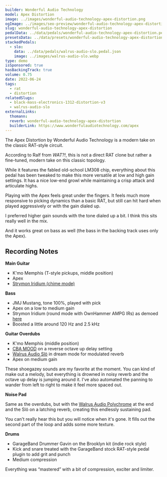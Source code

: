 ```yaml
---
builder: Wonderful Audio Technology
model: Apex Distortion
image: ../images/wonderful-audio-technology-apex-distortion.png
ogImage: ../images/seo-preview/wonderful-audio-technology-apex-distortion.jpeg
slug: wonderful-audio-technology-apex-distortion
pedalData: ../data/pedals/wonderful-audio-technology-apex-distortion.pedal.json
presetsData: ../data/presets/wonderful-audio-technology-apex-distortion.presets.json
stackedPedals:
  - slo:
    data: ../data/pedals/walrus-audio-slo.pedal.json
    image: ../images/walrus-audio-slo.webp
type: demo
isSponsored: true
hasBackingTrack: true
volume: 0.75
date: 2022-06-24
tags:
  - rat
  - distortion
relatedSlugs:
  - black-mass-electronics-1312-distortion-v3
  - walrus-audio-slo
externalLinks:
  thomann:
  reverb: wonderful-audio-technology-apex-distortion
  builderLink: https://www.wonderfulaudiotechnology.com/apex
---
```


The Apex Distortion by Wonderful Audio Technology is a modern take on the classic RAT-style circuit.

According to Ralf from _WAT?!_, this is not a direct RAT clone but rather a fine-tuned, modern take on this classic topology.

While it features the fabled old-school LM308 chip, everything about this pedal has been tweaked to make this more versatile at low and high gain settings. It has a nice low-end growl while maintaining a crisp attack and articulate highs.

Playing with the Apex feels great under the fingers. It feels much more responsive to picking dynamics than a basic RAT, but still can hit hard when played aggressively or with the gain dialed up.

I preferred higher gain sounds with the tone dialed up a bit. I think this sits really well in the mix.

And it works great on bass as well (the bass in the backing track uses only the Apex).

## Recording Notes

**Main Guitar**

- K'mo Memphis (T-style pickups, middle position)
- Apex
- [Strymon Iridium (chime mode)](/demos/strymon-iridium)

**Bass**

- JMJ Mustang, tone 100%, played with pick
- Apex on a low to medium gain
- Strymon Iridium (round mode with OwnHammer AMPG IRs) as demoed [here](/posts/strymon-iridium-bass-ownhammer-ir/)
- Boosted a little around 120 Hz and 2.5 kHz

**Guitar Overdubs**

- K'mo Memphis (middle position)
- [CBA MOOD](/demos/chase-bliss-audio-mood) on a reverse octave up delay setting
- [Walrus Audio Slö](/demos/walrus-audio-slo) in dream mode for modulated reverb
- Apex on medium gain

These shoegazey sounds are my favorite at the moment. You can kind of make out a melody, but everything is drowned in noisy reverb and the octave up delay is jumping around it. I've also automated the panning to wander from left to right to make it feel more spaced out.

**Noise Pad**

Same as the overdubs, but with the [Walrus Audio Polychrome](/demos/walrus-audio-polychrome) at the end and the Slö on a latching reverb, creating this endlessly sustaining pad.

You can't really hear this but you will notice when it's gone. It fills out the second part of the loop and adds some more texture.

**Drums**

- GarageBand Drummer Gavin on the Brooklyn kit (indie rock style)
- Kick and snare treated with the GarageBand stock RAT-style pedal plugin to add grit and punch
- Medium compression

Everything was “mastered” with a bit of compression, exciter and limiter.
